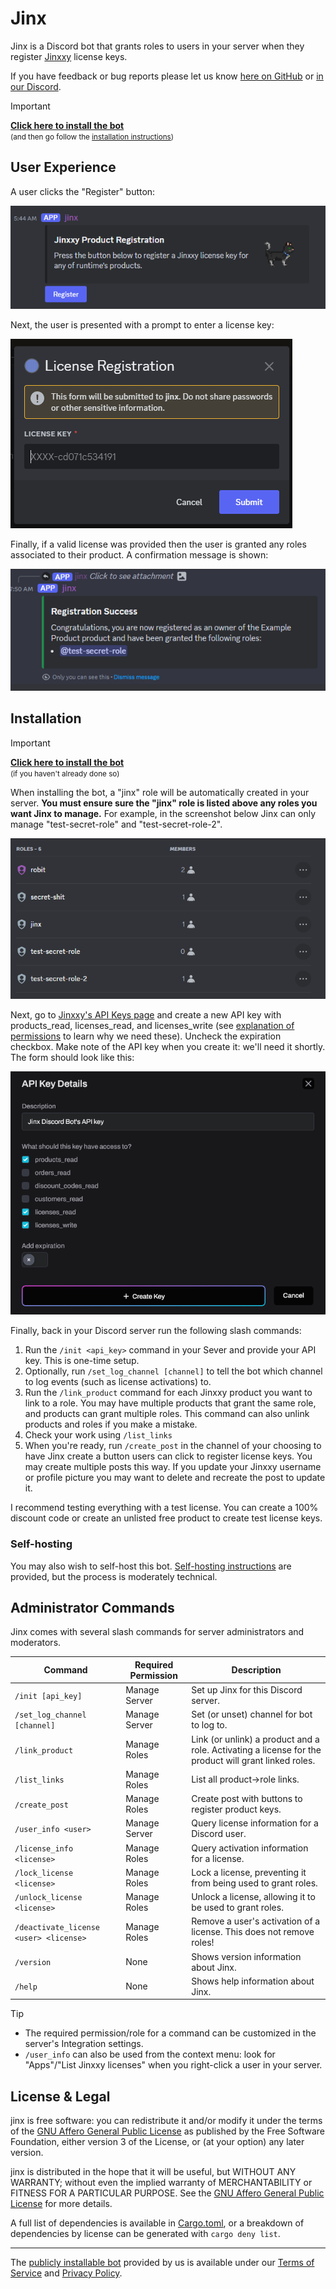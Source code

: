 # Jinx

Jinx is a Discord bot that grants roles to users in your server when they register [Jinxxy](https://jinxxy.com/)
license keys.

If you have feedback or bug reports please let us know [here on GitHub][issues] or [in our Discord][discord].

> [!IMPORTANT]
> **[Click here to install the bot][bot install]**  
> <small>(and then go follow the [installation instructions](#installation))</small>

## User Experience

A user clicks the "Register" button:

![Registration Message](docs/images/register_message.png)

Next, the user is presented with a prompt to enter a license key:

![Registration Dialog](docs/images/register_modal.png)

Finally, if a valid license was provided then the user is granted any roles associated to their product. A confirmation
message is shown:

![Registration Success](docs/images/register_success.png)

## Installation

> [!IMPORTANT]
> **[Click here to install the bot][bot install]**  
> <small>(if you haven't already done so)</small>

When installing the bot, a "jinx" role will be automatically created in your server.
**You must ensure sure the "jinx" role is listed above any roles you want Jinx to manage.**
For example, in the screenshot below Jinx can only manage "test-secret-role" and "test-secret-role-2".

![Role Management UI](docs/images/manage_roles.png)

Next, go to [Jinxxy's API Keys page](https://jinxxy.com/my/dashboard/settings/api-keys) and create a new
API key with products_read, licenses_read, and licenses_write (see
[explanation of permissions](docs/permissions-used.md) to learn why we need these). Uncheck the expiration checkbox.
Make note of the API key when you create it: we'll need it shortly. The form should look like this:

![API Key creation](docs/images/create_api_key.png)

Finally, back in your Discord server run the following slash commands:

1. Run the `/init <api_key>` command in your Sever and provide your API key. This is one-time setup.
2. Optionally, run `/set_log_channel [channel]` to tell the bot which channel to log events (such as license activations) to.
3. Run the `/link_product` command for each Jinxxy product you want to link to a role. You may have multiple products
   that grant the same role, and products can grant multiple roles. This command can also unlink products and roles if
   you make a mistake.
4. Check your work using `/list_links`
5. When you're ready, run `/create_post` in the channel of your choosing to have Jinx create a button users can click to
   register license keys. You may create multiple posts this way. If you update your Jinxxy username or profile picture
   you may want to delete and recreate the post to update it.

I recommend testing everything with a test license. You can create a 100% discount code or create an unlisted free
product to create test license keys.

### Self-hosting

You may also wish to self-host this bot. [Self-hosting instructions](docs/self-hosting.md) are provided, but the process
is moderately technical.

## Administrator Commands

Jinx comes with several slash commands for server administrators and moderators.

| Command                                | Required Permission | Description                                                                                          |
| -------------------------------------- | ------------------- | ---------------------------------------------------------------------------------------------------- |
| `/init [api_key]`                      | Manage Server       | Set up Jinx for this Discord server.                                                                 |
| `/set_log_channel [channel]`           | Manage Server       | Set (or unset) channel for bot to log to.                                                            |
| `/link_product`                        | Manage Roles        | Link (or unlink) a product and a role. Activating a license for the product will grant linked roles. |
| `/list_links`                          | Manage Roles        | List all product→role links.                                                                         |
| `/create_post`                         | Manage Roles        | Create post with buttons to register product keys.                                                   |
| `/user_info <user>`                    | Manage Server       | Query license information for a Discord user.                                                        |
| `/license_info <license>`              | Manage Roles        | Query activation information for a license.                                                          |
| `/lock_license <license>`              | Manage Roles        | Lock a license, preventing it from being used to grant roles.                                        |
| `/unlock_license <license>`            | Manage Roles        | Unlock a license, allowing it to be used to grant roles.                                             |
| `/deactivate_license <user> <license>` | Manage Roles        | Remove a user's activation of a license. This does not remove roles!                                 |
| `/version`                             | None                | Shows version information about Jinx.                                                                |
| `/help`                                | None                | Shows help information about Jinx.                                                                   |

> [!TIP]
> - The required permission/role for a command can be customized in the server's Integration settings.
> - `/user_info` can also be used from the context menu: look for "Apps"/"List Jinxxy licenses" when you right-click a
>   user in your server.

## License & Legal

jinx is free software: you can redistribute it and/or modify it under the terms of the
[GNU Affero General Public License](LICENSE) as published by the Free Software Foundation, either version 3 of the
License, or (at your option) any later version.

jinx is distributed in the hope that it will be useful, but WITHOUT ANY WARRANTY; without even the implied warranty of
MERCHANTABILITY or FITNESS FOR A PARTICULAR PURPOSE. See the [GNU Affero General Public License](LICENSE) for more
details.

A full list of dependencies is available in [Cargo.toml](Cargo.toml), or a breakdown of dependencies by license can be
generated with `cargo deny list`.

---

The [publicly installable bot][bot install] provided by us is available under our [Terms of Service](TERMS.md) and [Privacy Policy](PRIVACY.md).

[bot install]: https://discord.com/oauth2/authorize?client_id=1270708639145001052
[discord]: https://discord.gg/aKkA6m26f9
[issues]: https://github.com/zkxs/jinx/issues
